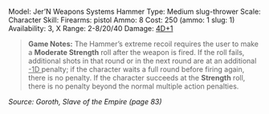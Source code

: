Model: Jer’N Weapons Systems Hammer
Type: Medium slug-thrower
Scale: Character
Skill: Firearms: pistol
Ammo: 8
Cost: 250 (ammo: 1 slug: 1)
Availability: 3, X
Range: 2-8/20/40
Damage: <u>4D+1</u>

> **Game Notes:** 
> The Hammer’s extreme recoil requires the user to make a **Moderate Strength** roll after the weapon is fired. If the roll fails, additional shots in that round or in the next round are at an additional <u>-1D </u>penalty; if the character waits a full round before firing again, there is no penalty. If the character succeeds at the **Strength** roll, there is no penalty beyond the normal multiple action penalties.

*Source: Goroth, Slave of the Empire (page 83)*